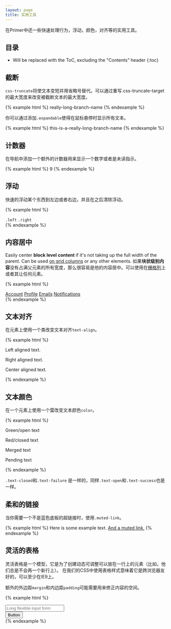 ```yaml
---
layout: page
title: 实用工具
---
```


在Primer中还一些快速处理行为，浮动，颜色，对齐等的实用工具。

## 目录

* Will be replaced with the ToC, excluding the "Contents" header
{:toc}

## 截断

`css-truncate`将使文本变短并用省略号替代。可以通过重写.css-truncate-target的最大宽度来改变被截断文本的最大宽度。

{% example html %}
<span class="branch-ref css-truncate css-truncate-target">
  really-long-branch-name
</span>
{% endexample %}

你可以通过添加`.expandable`使得在鼠标悬停时显示所有文本。

{% example html %}
<span class="css-truncate expandable">
  <span class="branch-ref css-truncate-target">this-is-a-really-long-branch-name</span>
</span>
{% endexample %}

## 计数器

在导航中添加一个额外的计数器用来显示一个数字或者是未读指示。

{% example html %}
<span class="counter">9</span>
{% endexample %}

## 浮动

快速的浮动某个东西到左边或者右边，并且在之后清除浮动。

{% example html %}
<div class="clearfix">
  <code class="left">.left</code>
  <code class="right">.right</code>
</div>
{% endexample %}

## 内容居中

Easily center **block level content** if it's not taking up the full width of the parent. Can be used [on grid columns](/layout/#centered) or any other elements.
如果**块状级别内容**没有占满父元素的所有宽度，那么很容易是他的内容居中。可以使用在[栅格列](/layout/#centered)上或者其让任何元素。

{% example html %}
<nav class="menu centered">
  <a class="menu-item selected" href="#">Account</a>
  <a class="menu-item" href="#">Profile</a>
  <a class="menu-item" href="#">Emails</a>
  <a class="menu-item" href="#">Notifications</a>
</nav>
{% endexample %}


## 文本对齐

在元素上使用一个类改变文本对齐`text-align`。

{% example html %}
<p class="text-left">Left aligned text.</p>
<p class="text-right">Right aligned text.</p>
<p class="text-center">Center aligned text.</p>
{% endexample %}

## 文本颜色

在一个元素上使用一个雷改变文本颜色`color`。

{% example html %}
<p class="text-open">Green/open text</p>
<p class="text-closed">Red/closed text</p>
<p class="text-merged">Merged text</p>
<p class="text-pending">Pending text</p>
{% endexample %}

`.text-closed`和`.text-failure` 是一样的，同样`.text-open`和`.text-success`也是一样。

## 柔和的链接

当你需要一个不是蓝色底板的超链接时，使用`.muted-link`。

{% example html %}
Here is some example text. <a class="muted-link" href="#">And a muted link.</a>
{% endexample %}

## 灵活的表格

灵活表格是一个模型，它是为了创建动态可调整可以放在一行上的元素（比如，他们总是不会再一个新行上）。
在我们的CSS中使用表格样式意味着它是跨浏览器友好的，可以至少在IE9上。

额外的外边距`margin`和内边距`padding`可能需要用来修正内容的空间。

{% example html %}
<div class="flex-table">
  <div class="flex-table-item flex-table-item-primary">
    <input class="input-block" type="text" placeholder="Long flexible input form">
  </div>
  <div class="flex-table-item">
    <button class="btn" type="button">Button</button>
  </div>
</div>
{% endexample %}
